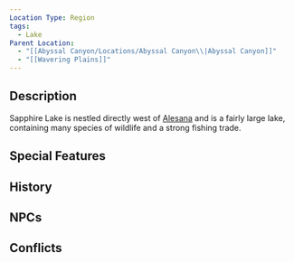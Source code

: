 ```yaml
---
Location Type: Region
tags:
  - Lake
Parent Location:
  - "[[Abyssal Canyon/Locations/Abyssal Canyon\\|Abyssal Canyon]]"
  - "[[Wavering Plains]]"
---
```

## Description

Sapphire Lake is nestled directly west of [Alesana](https://www.notion.soAlesna) and is a fairly large lake, containing many species of wildlife and a strong fishing trade.

## Special Features

## History

## NPCs

## Conflicts